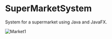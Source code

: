 # SuperMarketSystem
System for a supermarket using Java and JavaFX.

![Market1](https://user-images.githubusercontent.com/38922397/132951572-31241070-3f6a-4225-a2ab-ec6f88990249.JPG)

